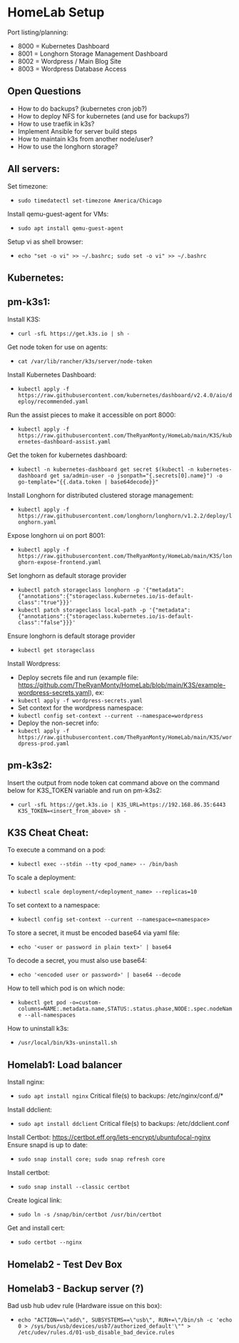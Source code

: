 # HomeLab Setup

Port listing/planning:
- 8000 = Kubernetes Dashboard
- 8001 = Longhorn Storage Management Dashboard
- 8002 = Wordpress / Main Blog Site
- 8003 = Wordpress Database Access

## Open Questions
  - How to do backups? (kubernetes cron job?)
  - How to deploy NFS for kubernetes (and use for backups?)
  - How to use traefik in k3s?
  - Implement Ansible for server build steps
  - How to maintain k3s from another node/user?
  - How to use the longhorn storage?

## All servers:
Set timezone: 
* ```sudo timedatectl set-timezone America/Chicago```

Install qemu-guest-agent for VMs: 
* ```sudo apt install qemu-guest-agent```

Setup vi as shell browser: 
* ```echo "set -o vi" >> ~/.bashrc; sudo set -o vi" >> ~/.bashrc```


## Kubernetes:

## pm-k3s1:
Install K3S: 
* ```curl -sfL https://get.k3s.io | sh -```

Get node token for use on agents:
* ```cat /var/lib/rancher/k3s/server/node-token```

Install Kubernetes Dashboard:
* ```kubectl apply -f https://raw.githubusercontent.com/kubernetes/dashboard/v2.4.0/aio/deploy/recommended.yaml```

Run the assist pieces to make it accessible on port 8000:
* ```kubectl apply -f https://raw.githubusercontent.com/TheRyanMonty/HomeLab/main/K3S/kubernetes-dashboard-assist.yaml```

Get the token for kubernetes dashboard:
* ```kubectl -n kubernetes-dashboard get secret $(kubectl -n kubernetes-dashboard get sa/admin-user -o jsonpath="{.secrets[0].name}") -o go-template="{{.data.token | base64decode}}"```

Install Longhorn for distributed clustered storage management:
* ```kubectl apply -f https://raw.githubusercontent.com/longhorn/longhorn/v1.2.2/deploy/longhorn.yaml```

Expose longhorn ui on port 8001:
* ```kubectl apply -f https://raw.githubusercontent.com/TheRyanMonty/HomeLab/main/K3S/longhorn-expose-frontend.yaml```

Set longhorn as default storage provider
* ```kubectl patch storageclass longhorn -p '{"metadata": {"annotations":{"storageclass.kubernetes.io/is-default-class":"true"}}}'```
* ```kubectl patch storageclass local-path -p '{"metadata": {"annotations":{"storageclass.kubernetes.io/is-default-class":"false"}}}'```

Ensure longhorn is default storage provider
* ```kubectl get storageclass```

Install Wordpress:
* Deploy secrets file and run (example file: https://github.com/TheRyanMonty/HomeLab/blob/main/K3S/example-wordpress-secrets.yaml), ex:
* ```kubectl apply -f wordpress-secrets.yaml```
* Set context for the wordpress namespace:
* ```kubectl config set-context --current --namespace=wordpress```
* Deploy the non-secret info:
* ```kubectl apply -f https://raw.githubusercontent.com/TheRyanMonty/HomeLab/main/K3S/wordpress-prod.yaml```


## pm-k3s2:
Insert the output from node token cat command above on the command below for K3S_TOKEN variable and run on pm-k3s2:
* ```curl -sfL https://get.k3s.io | K3S_URL=https://192.168.86.35:6443 K3S_TOKEN=<insert_from_above> sh -```



## K3S Cheat Cheat:
To execute a command on a pod:
* ```kubectl exec --stdin --tty <pod_name> -- /bin/bash```

To scale a deployment:
* ```kubectl scale deployment/<deployment_name> --replicas=10```

To set context to a namespace:
* ```kubectl config set-context --current --namespace=<namespace>```

To store a secret, it must be encoded base64 via yaml file:
* ```echo '<user or password in plain text>' | base64```

To decode a secret, you must also use base64:
* ```echo '<encoded user or password>' | base64 --decode```

How to tell which pod is on which node: 
* ```kubectl get pod -o=custom-columns=NAME:.metadata.name,STATUS:.status.phase,NODE:.spec.nodeName --all-namespaces```

How to uninstall k3s:
* ```/usr/local/bin/k3s-uninstall.sh```

## Homelab1: Load balancer
Install nginx:
* ```sudo apt install nginx```
Critical file(s) to backups:
  /etc/nginx/conf.d/*

Install ddclient:
* ```sudo apt install ddclient```
Critical file(s) to backups:
  /etc/ddclient.conf

Install Certbot: https://certbot.eff.org/lets-encrypt/ubuntufocal-nginx
Ensure snapd is up to date: 
* ```sudo snap install core; sudo snap refresh core```

Install certbot: 
* ```sudo snap install --classic certbot```

Create logical link: 
* ```sudo ln -s /snap/bin/certbot /usr/bin/certbot```

Get and install cert: 
* ```sudo certbot --nginx```


## Homelab2 - Test Dev Box

## Homelab3 - Backup server (?)
Bad usb hub udev rule (Hardware issue on this box):
* ```echo "ACTION==\"add\", SUBSYSTEMS==\"usb\", RUN+=\"/bin/sh -c 'echo 0 > /sys/bus/usb/devices/usb7/authorized_default'\"" > /etc/udev/rules.d/01-usb_disable_bad_device.rules```

